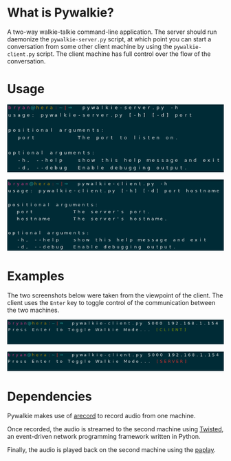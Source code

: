 # What is Pywalkie?
A two-way walkie-talkie command-line application. The server should run daemonize the `pywalkie-server.py` script, at which point you can start a conversation from some other client machine by using the `pywalkie-client.py` script. The client machine has full control over the flow of the conversation.

# Usage
![Server Help Docs](img/server_help.png)

![Client Help Docs](img/client_help.png)

# Examples
The two screenshots below were taken from the viewpoint of the client. The client uses the `Enter` key to toggle control of the communication between the two machines.

![Client Talks](img/green.png)

![Server Talks](img/red.png)

# Dependencies
Pywalkie makes use of [arecord](https://linux.die.net/man/1/arecord) to record audio from one machine.

Once recorded, the audio is streamed to the second machine using [Twisted](https://twistedmatrix.com/trac/), an event-driven network programming framework written in Python.

Finally, the audio is played back on the second machine using the [paplay](https://linux.die.net/man/1/paplay).
